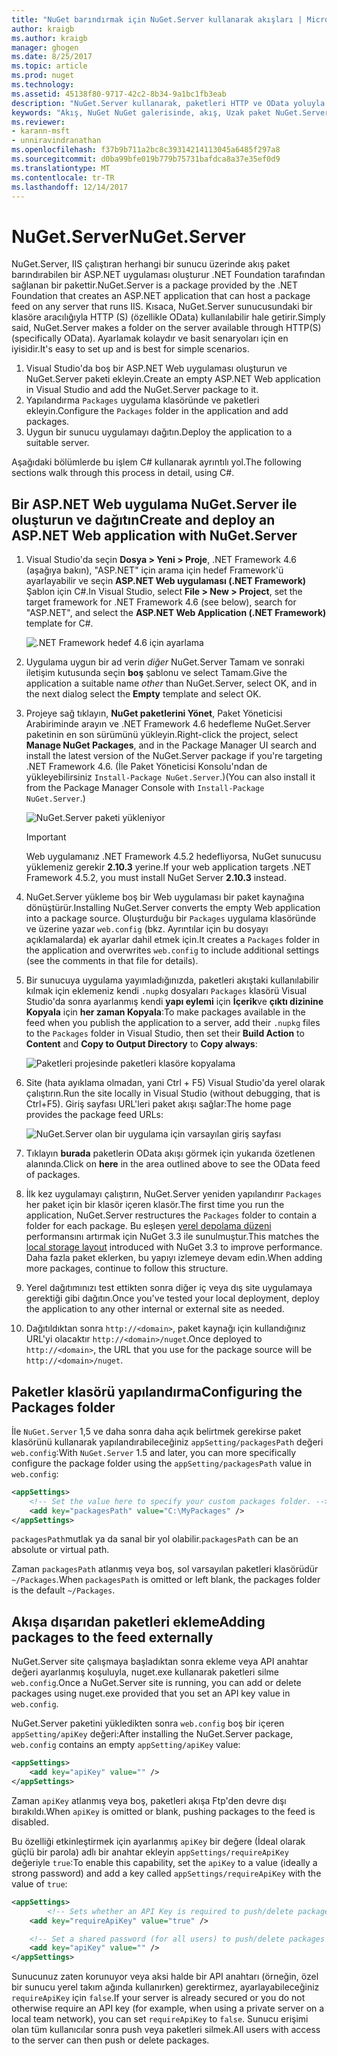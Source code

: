 ```yaml
---
title: "NuGet barındırmak için NuGet.Server kullanarak akışları | Microsoft Docs"
author: kraigb
ms.author: kraigb
manager: ghogen
ms.date: 8/25/2017
ms.topic: article
ms.prod: nuget
ms.technology: 
ms.assetid: 45138f80-9717-42c2-8b34-9a1bc1fb3eab
description: "NuGet.Server kullanarak, paketleri HTTP ve OData yoluyla kullanılabilir hale getirme IIS çalıştıran herhangi bir sunucuda nasıl oluşturulacağı ve bir NuGet paketi konak akış."
keywords: "Akış, NuGet NuGet galerisinde, akış, Uzak paket NuGet.Server"
ms.reviewer:
- karann-msft
- unniravindranathan
ms.openlocfilehash: f37b9b711a2bc8c39314214113045a6485f297a8
ms.sourcegitcommit: d0ba99bfe019b779b75731bafdca8a37e35ef0d9
ms.translationtype: MT
ms.contentlocale: tr-TR
ms.lasthandoff: 12/14/2017
---
```

# <a name="nugetserver"></a><span data-ttu-id="7fdda-104">NuGet.Server</span><span class="sxs-lookup"><span data-stu-id="7fdda-104">NuGet.Server</span></span>

<span data-ttu-id="7fdda-105">NuGet.Server, IIS çalıştıran herhangi bir sunucu üzerinde akış paket barındırabilen bir ASP.NET uygulaması oluşturur .NET Foundation tarafından sağlanan bir pakettir.</span><span class="sxs-lookup"><span data-stu-id="7fdda-105">NuGet.Server is a package provided by the .NET Foundation that creates an ASP.NET application that can host a package feed on any server that runs IIS.</span></span> <span data-ttu-id="7fdda-106">Kısaca, NuGet.Server sunucusundaki bir klasöre aracılığıyla HTTP (S) (özellikle OData) kullanılabilir hale getirir.</span><span class="sxs-lookup"><span data-stu-id="7fdda-106">Simply said, NuGet.Server makes a folder on the server available through HTTP(S) (specifically OData).</span></span> <span data-ttu-id="7fdda-107">Ayarlamak kolaydır ve basit senaryoları için en iyisidir.</span><span class="sxs-lookup"><span data-stu-id="7fdda-107">It's easy to set up and is best for simple scenarios.</span></span>

1. <span data-ttu-id="7fdda-108">Visual Studio'da boş bir ASP.NET Web uygulaması oluşturun ve NuGet.Server paketi ekleyin.</span><span class="sxs-lookup"><span data-stu-id="7fdda-108">Create an empty ASP.NET Web application in Visual Studio and add the NuGet.Server package to it.</span></span>
1. <span data-ttu-id="7fdda-109">Yapılandırma `Packages` uygulama klasöründe ve paketleri ekleyin.</span><span class="sxs-lookup"><span data-stu-id="7fdda-109">Configure the `Packages` folder in the application and add packages.</span></span>
1. <span data-ttu-id="7fdda-110">Uygun bir sunucu uygulamayı dağıtın.</span><span class="sxs-lookup"><span data-stu-id="7fdda-110">Deploy the application to a suitable server.</span></span>

<span data-ttu-id="7fdda-111">Aşağıdaki bölümlerde bu işlem C# kullanarak ayrıntılı yol.</span><span class="sxs-lookup"><span data-stu-id="7fdda-111">The following sections walk through this process in detail, using C#.</span></span>

## <a name="create-and-deploy-an-aspnet-web-application-with-nugetserver"></a><span data-ttu-id="7fdda-112">Bir ASP.NET Web uygulama NuGet.Server ile oluşturun ve dağıtın</span><span class="sxs-lookup"><span data-stu-id="7fdda-112">Create and deploy an ASP.NET Web application with NuGet.Server</span></span>

1. <span data-ttu-id="7fdda-113">Visual Studio'da seçin **Dosya > Yeni > Proje**, .NET Framework 4.6 (aşağıya bakın), "ASP.NET" için arama için hedef Framework'ü ayarlayabilir ve seçin **ASP.NET Web uygulaması (.NET Framework)** Şablon için C#.</span><span class="sxs-lookup"><span data-stu-id="7fdda-113">In Visual Studio, select **File > New > Project**, set the target framework for .NET Framework 4.6 (see below), search for "ASP.NET", and select the **ASP.NET Web Application (.NET Framework)** template for C#.</span></span>

    ![.NET Framework hedef 4.6 için ayarlama](media/Hosting_01-NuGet.Server-Set4.6.png)

1. <span data-ttu-id="7fdda-115">Uygulama uygun bir ad verin *diğer* NuGet.Server Tamam ve sonraki iletişim kutusunda seçin **boş** şablonu ve select Tamam.</span><span class="sxs-lookup"><span data-stu-id="7fdda-115">Give the application a suitable name *other* than NuGet.Server, select OK, and in the next dialog select the **Empty** template and select OK.</span></span>

1. <span data-ttu-id="7fdda-116">Projeye sağ tıklayın, **NuGet paketlerini Yönet**, Paket Yöneticisi Arabiriminde arayın ve .NET Framework 4.6 hedefleme NuGet.Server paketinin en son sürümünü yükleyin.</span><span class="sxs-lookup"><span data-stu-id="7fdda-116">Right-click the project, select **Manage NuGet Packages**, and in the Package Manager UI search and install the latest version of the NuGet.Server package if you're targeting .NET Framework 4.6.</span></span> <span data-ttu-id="7fdda-117">(İle Paket Yöneticisi Konsolu'ndan de yükleyebilirsiniz `Install-Package NuGet.Server`.)</span><span class="sxs-lookup"><span data-stu-id="7fdda-117">(You can also install it from the Package Manager Console with `Install-Package NuGet.Server`.)</span></span>

    ![NuGet.Server paketi yükleniyor](media/Hosting_02-NuGet.Server-Package.png)

    > [!Important]
    > <span data-ttu-id="7fdda-119">Web uygulamanız .NET Framework 4.5.2 hedefliyorsa, NuGet sunucusu yüklemeniz gerekir **2.10.3** yerine.</span><span class="sxs-lookup"><span data-stu-id="7fdda-119">If your web application targets .NET Framework 4.5.2, you must install NuGet Server **2.10.3** instead.</span></span>

1. <span data-ttu-id="7fdda-120">NuGet.Server yükleme boş bir Web uygulaması bir paket kaynağına dönüştürür.</span><span class="sxs-lookup"><span data-stu-id="7fdda-120">Installing NuGet.Server converts the empty Web application into a package source.</span></span> <span data-ttu-id="7fdda-121">Oluşturduğu bir `Packages` uygulama klasöründe ve üzerine yazar `web.config` (bkz. Ayrıntılar için bu dosyayı açıklamalarda) ek ayarlar dahil etmek için.</span><span class="sxs-lookup"><span data-stu-id="7fdda-121">It creates a `Packages` folder in the application and overwrites `web.config` to include additional settings (see the comments in that file for details).</span></span>

1. <span data-ttu-id="7fdda-122">Bir sunucuya uygulama yayımladığınızda, paketleri akıştaki kullanılabilir kılmak için eklemeniz kendi `.nupkg` dosyaları `Packages` klasörü Visual Studio'da sonra ayarlanmış kendi **yapı eylemi** için **İçerik**ve **çıktı dizinine Kopyala** için **her zaman Kopyala**:</span><span class="sxs-lookup"><span data-stu-id="7fdda-122">To make packages available in the feed when you publish the application to a server, add their `.nupkg` files to the `Packages` folder in Visual Studio, then set their **Build Action** to **Content** and **Copy to Output Directory** to **Copy always**:</span></span>

    ![Paketleri projesinde paketleri klasöre kopyalama](media/Hosting_03-NuGet.Server-Package-Folder.png)

1. <span data-ttu-id="7fdda-124">Site (hata ayıklama olmadan, yani Ctrl + F5) Visual Studio'da yerel olarak çalıştırın.</span><span class="sxs-lookup"><span data-stu-id="7fdda-124">Run the site locally in Visual Studio (without debugging, that is Ctrl+F5).</span></span> <span data-ttu-id="7fdda-125">Giriş sayfası URL'leri paket akışı sağlar:</span><span class="sxs-lookup"><span data-stu-id="7fdda-125">The home page provides the package feed URLs:</span></span>

    ![NuGet.Server olan bir uygulama için varsayılan giriş sayfası](media/Hosting_04-NuGet.Server-FeedHomePage.png)

1. <span data-ttu-id="7fdda-127">Tıklayın **burada** paketlerin OData akışı görmek için yukarıda özetlenen alanında.</span><span class="sxs-lookup"><span data-stu-id="7fdda-127">Click on **here** in the area outlined above to see the OData feed of packages.</span></span>

1. <span data-ttu-id="7fdda-128">İlk kez uygulamayı çalıştırın, NuGet.Server yeniden yapılandırır `Packages` her paket için bir klasör içeren klasör.</span><span class="sxs-lookup"><span data-stu-id="7fdda-128">The first time you run the application, NuGet.Server restructures the `Packages` folder to contain a folder for each package.</span></span> <span data-ttu-id="7fdda-129">Bu eşleşen [yerel depolama düzeni](http://blog.nuget.org/20151118/nuget-3.3.html#folder-based-repository-commands) performansını artırmak için NuGet 3.3 ile sunulmuştur.</span><span class="sxs-lookup"><span data-stu-id="7fdda-129">This matches the [local storage layout](http://blog.nuget.org/20151118/nuget-3.3.html#folder-based-repository-commands) introduced with NuGet 3.3 to improve performance.</span></span> <span data-ttu-id="7fdda-130">Daha fazla paket eklerken, bu yapıyı izlemeye devam edin.</span><span class="sxs-lookup"><span data-stu-id="7fdda-130">When adding more packages, continue to follow this structure.</span></span>

1. <span data-ttu-id="7fdda-131">Yerel dağıtımınızı test ettikten sonra diğer iç veya dış site uygulamaya gerektiği gibi dağıtın.</span><span class="sxs-lookup"><span data-stu-id="7fdda-131">Once you've tested your local deployment, deploy the application to any other internal or external site as needed.</span></span>
1. <span data-ttu-id="7fdda-132">Dağıtıldıktan sonra `http://<domain>`, paket kaynağı için kullandığınız URL'yi olacaktır `http://<domain>/nuget`.</span><span class="sxs-lookup"><span data-stu-id="7fdda-132">Once deployed to `http://<domain>`, the URL that you use for the package source will be `http://<domain>/nuget`.</span></span>

## <a name="configuring-the-packages-folder"></a><span data-ttu-id="7fdda-133">Paketler klasörü yapılandırma</span><span class="sxs-lookup"><span data-stu-id="7fdda-133">Configuring the Packages folder</span></span>

<span data-ttu-id="7fdda-134">İle `NuGet.Server` 1,5 ve daha sonra daha açık belirtmek gerekirse paket klasörünü kullanarak yapılandırabileceğiniz `appSetting/packagesPath` değeri `web.config`:</span><span class="sxs-lookup"><span data-stu-id="7fdda-134">With `NuGet.Server` 1.5 and later, you can more specifically configure the package folder using the `appSetting/packagesPath` value in `web.config`:</span></span>

```xml
<appSettings>
    <!-- Set the value here to specify your custom packages folder. -->
    <add key="packagesPath" value="C:\MyPackages" />
</appSettings>
```

<span data-ttu-id="7fdda-135">`packagesPath`mutlak ya da sanal bir yol olabilir.</span><span class="sxs-lookup"><span data-stu-id="7fdda-135">`packagesPath` can be an absolute or virtual path.</span></span>

<span data-ttu-id="7fdda-136">Zaman `packagesPath` atlanmış veya boş, sol varsayılan paketleri klasörüdür `~/Packages`.</span><span class="sxs-lookup"><span data-stu-id="7fdda-136">When `packagesPath` is omitted or left blank, the packages folder is the default `~/Packages`.</span></span>

## <a name="adding-packages-to-the-feed-externally"></a><span data-ttu-id="7fdda-137">Akışa dışarıdan paketleri ekleme</span><span class="sxs-lookup"><span data-stu-id="7fdda-137">Adding packages to the feed externally</span></span>

<span data-ttu-id="7fdda-138">NuGet.Server site çalışmaya başladıktan sonra ekleme veya API anahtar değeri ayarlanmış koşuluyla, nuget.exe kullanarak paketleri silme `web.config`.</span><span class="sxs-lookup"><span data-stu-id="7fdda-138">Once a NuGet.Server site is running, you can add or delete packages using nuget.exe provided that you set an API key value in `web.config`.</span></span>

<span data-ttu-id="7fdda-139">NuGet.Server paketini yükledikten sonra `web.config` boş bir içeren `appSetting/apiKey` değeri:</span><span class="sxs-lookup"><span data-stu-id="7fdda-139">After installing the NuGet.Server package, `web.config` contains an empty `appSetting/apiKey` value:</span></span>

```xml
<appSettings>
    <add key="apiKey" value="" />
</appSettings>
```

<span data-ttu-id="7fdda-140">Zaman `apiKey` atlanmış veya boş, paketleri akışa Ftp'den devre dışı bırakıldı.</span><span class="sxs-lookup"><span data-stu-id="7fdda-140">When `apiKey` is omitted or blank, pushing packages to the feed is disabled.</span></span>

<span data-ttu-id="7fdda-141">Bu özelliği etkinleştirmek için ayarlanmış `apiKey` bir değere (İdeal olarak güçlü bir parola) adlı bir anahtar ekleyin `appSettings/requireApiKey` değeriyle `true`:</span><span class="sxs-lookup"><span data-stu-id="7fdda-141">To enable this capability, set the `apiKey` to a value (ideally a strong password) and add a key called `appSettings/requireApiKey` with the value of `true`:</span></span>

```xml
<appSettings>
        <!-- Sets whether an API Key is required to push/delete packages -->
    <add key="requireApiKey" value="true" />

    <!-- Set a shared password (for all users) to push/delete packages -->
    <add key="apiKey" value="" />
</appSettings>
```

<span data-ttu-id="7fdda-142">Sunucunuz zaten korunuyor veya aksi halde bir API anahtarı (örneğin, özel bir sunucu yerel takım ağında kullanırken) gerektirmez, ayarlayabileceğiniz `requireApiKey` için `false`.</span><span class="sxs-lookup"><span data-stu-id="7fdda-142">If your server is already secured or you do not otherwise require an API key (for example, when using a private server on a local team network), you can set `requireApiKey` to `false`.</span></span> <span data-ttu-id="7fdda-143">Sunucu erişimi olan tüm kullanıcılar sonra push veya paketleri silmek.</span><span class="sxs-lookup"><span data-stu-id="7fdda-143">All users with access to the server can then push or delete packages.</span></span>